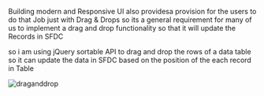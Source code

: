 Building modern and Responsive UI also providesa provision for the users to do that Job just with Drag & Drops so its a general requirement 
for many of us to implement a drag and drop functionality so that it will update the Records in SFDC

so i am using jQuery sortable API to drag and drop the rows of a data table so it can update the data in SFDC based on the position of the each
record in Table



![draganddrop](https://user-images.githubusercontent.com/3188134/31390632-0f9123c6-adf2-11e7-9cfa-59d3dbfdbc43.gif)

